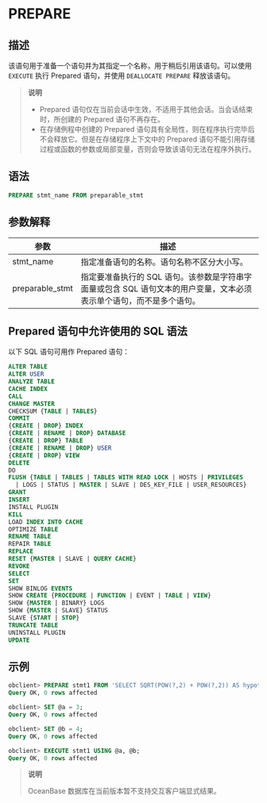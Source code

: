 # PREPARE 
## 描述 

该语句用于准备一个语句并为其指定一个名称，用于稍后引用该语句。可以使用 `EXECUTE` 执行 Prepared 语句，并使用 `DEALLOCATE PREPARE` 释放该语句。

>**说明**
>
>* Prepared 语句仅在当前会话中生效，不适用于其他会话。当会话结束时，所创建的 Prepared 语句不再存在。
>* 在存储例程中创建的 Prepared 语句具有全局性，则在程序执行完毕后不会释放它。但是在存储程序上下文中的 Prepared 语句不能引用存储过程或函数的参数或局部变量，否则会导致该语句无法在程序外执行。

## 语法 

```sql
PREPARE stmt_name FROM preparable_stmt
```



## 参数解释 

|       参数      |        描述      |
|-----------------|------------------|
| stmt_name       | 指定准备语句的名称。语句名称不区分大小写。       |
| preparable_stmt | 指定要准备执行的 SQL 语句。该参数是字符串字面量或包含 SQL 语句文本的用户变量，文本必须表示单个语句，而不是多个语句。 |

## Prepared 语句中允许使用的 SQL 语法
以下 SQL 语句可用作 Prepared 语句：

```sql
ALTER TABLE
ALTER USER
ANALYZE TABLE
CACHE INDEX
CALL
CHANGE MASTER
CHECKSUM {TABLE | TABLES}
COMMIT
{CREATE | DROP} INDEX
{CREATE | RENAME | DROP} DATABASE
{CREATE | DROP} TABLE
{CREATE | RENAME | DROP} USER
{CREATE | DROP} VIEW
DELETE
DO
FLUSH {TABLE | TABLES | TABLES WITH READ LOCK | HOSTS | PRIVILEGES
  | LOGS | STATUS | MASTER | SLAVE | DES_KEY_FILE | USER_RESOURCES}
GRANT
INSERT
INSTALL PLUGIN
KILL
LOAD INDEX INTO CACHE
OPTIMIZE TABLE
RENAME TABLE
REPAIR TABLE
REPLACE
RESET {MASTER | SLAVE | QUERY CACHE}
REVOKE
SELECT
SET
SHOW BINLOG EVENTS
SHOW CREATE {PROCEDURE | FUNCTION | EVENT | TABLE | VIEW}
SHOW {MASTER | BINARY} LOGS
SHOW {MASTER | SLAVE} STATUS
SLAVE {START | STOP}
TRUNCATE TABLE
UNINSTALL PLUGIN
UPDATE
```

## 示例 

```sql
obclient> PREPARE stmt1 FROM 'SELECT SQRT(POW(?,2) + POW(?,2)) AS hypotenuse';
Query OK, 0 rows affected 

obclient> SET @a = 3;
Query OK, 0 rows affected 

obclient> SET @b = 4;
Query OK, 0 rows affected 

obclient> EXECUTE stmt1 USING @a, @b;
Query OK, 0 rows affected 
```


>**说明**
>
>OceanBase 数据库在当前版本暂不支持交互客户端显式结果。
